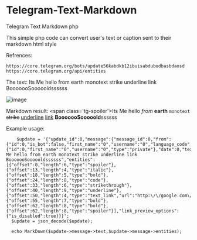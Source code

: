 # Telegram-Text-Markdown
Telegram Text Markdown php

This simple php code can convert user's text or caption sent to their markdown html style

Refrences:

    https://core.telegram.org/bots/update56kabdkb12ibuisabdubodbasbdaosd
    https://core.telegram.org/api/entities

The text:
Its Me hello from earth monotext strike underline link BooooooSoooooldssssss

![image](https://github.com/Haj4li/Telegram-Text-Markdown/assets/48994331/7a82c42e-324f-4dbe-a2a4-910c2534f1d0)


Markdown result:
\<span class='tg-spoiler'\>Its Me</span> hello <i>from</i> <b>earth</b> <code>monotext</code> <s>strike</s> <u>underline</u> <a href='http://google.com/'>link</a> <b>Boooooo</b><b><span class='tg-spoiler'>Sooooold</span></b>ssssss


Example usage:
```
    $update = '{"update_id":0,"message":{"message_id":0,"from":{"id":0,"is_bot":false,"first_name":"0","username":"0","language_code":"en"},"chat":{"id":0,"first_name":"0","username":"0","type":"private"},"date":0,"text":"Its Me hello from earth monotext strike underline link BooooooSoooooldssssss","entities":[{"offset":0,"length":6,"type":"spoiler"},{"offset":13,"length":4,"type":"italic"},{"offset":18,"length":5,"type":"bold"},{"offset":24,"length":8,"type":"code"},{"offset":33,"length":6,"type":"strikethrough"},{"offset":40,"length":9,"type":"underline"},{"offset":50,"length":4,"type":"text_link","url":"http:\/\/google.com\/"},{"offset":55,"length":7,"type":"bold"},{"offset":62,"length":8,"type":"bold"},{"offset":62,"length":8,"type":"spoiler"}],"link_preview_options":{"is_disabled":true}}}';
  $update = json_decode($update);
  
  echo MarkDown($update->message->text,$update->message->entities);
```
